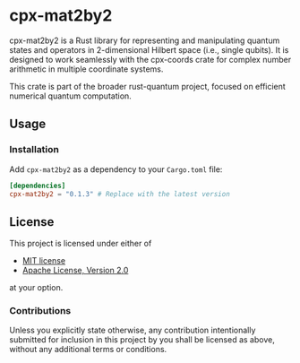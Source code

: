 # cpx-mat2by2

cpx-mat2by2 is a Rust library for representing and manipulating quantum states and operators in 2-dimensional Hilbert space (i.e., single qubits). It is designed to work seamlessly with the cpx-coords crate for complex number arithmetic in multiple coordinate systems.

This crate is part of the broader rust-quantum project, focused on efficient numerical quantum computation.

## Usage

### Installation

Add `cpx-mat2by2` as a dependency to your `Cargo.toml` file:

```toml
[dependencies]
cpx-mat2by2 = "0.1.3" # Replace with the latest version
```

## License

This project is licensed under either of

- [MIT license](LICENSE-MIT)
- [Apache License, Version 2.0](LICENSE-APACHE)

at your option.


### Contributions

Unless you explicitly state otherwise, any contribution intentionally submitted for inclusion in this project by you shall be licensed as above, without any additional terms or conditions.
